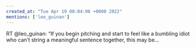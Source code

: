 ```yaml
---
created_at: "Tue Apr 19 08:04:06 +0000 2022"
mentions: ['leo_guinan']
---
```


RT @leo_guinan: “If you begin pitching and start to feel like a bumbling idiot who can’t string a meaningful sentence together, this may be…